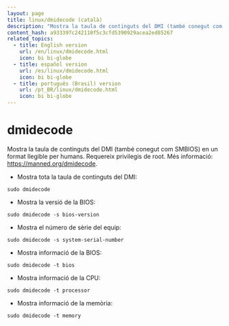```yaml
---
layout: page
title: linux/dmidecode (català)
description: "Mostra la taula de continguts del DMI (també conegut com SMBIOS) en un format llegible per humans."
content_hash: a933397c242110f5c3cfd5390929acea2ed85267
related_topics:
  - title: English version
    url: /en/linux/dmidecode.html
    icon: bi bi-globe
  - title: español version
    url: /es/linux/dmidecode.html
    icon: bi bi-globe
  - title: português (Brasil) version
    url: /pt_BR/linux/dmidecode.html
    icon: bi bi-globe
---
```

# dmidecode

Mostra la taula de continguts del DMI (també conegut com SMBIOS) en un format llegible per humans.
Requereix privilegis de root.
Més informació: <https://manned.org/dmidecode>.

- Mostra tota la taula de continguts del DMI:

`sudo dmidecode`

- Mostra la versió de la BIOS:

`sudo dmidecode -s bios-version`

- Mostra el número de sèrie del equip:

`sudo dmidecode -s system-serial-number`

- Mostra informació de la BIOS:

`sudo dmidecode -t bios`

- Mostra informació de la CPU:

`sudo dmidecode -t processor`

- Mostra informació de la memòria:

`sudo dmidecode -t memory`
